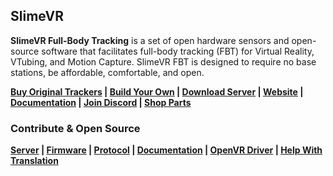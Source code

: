 ## SlimeVR

**SlimeVR Full-Body Tracking** is a set of open hardware sensors and open-source software that facilitates full-body tracking (FBT) for Virtual Reality, VTubing, and Motion Capture. SlimeVR FBT is designed to require no base stations, be affordable, comfortable, and open.

**[Buy Original Trackers](https://slimevr.dev/buy) | [Build Your Own](https://docs.slimevr.dev/diy/index.html) | [Download Server](https://slimevr.dev/download)  | [Website](https://slimevr.dev) | [Documentation](https://docs.slimevr.dev) | [Join Discord](https://slimevr.dev/discord) | [Shop Parts](https://shop.slimevr.dev)**

### Contribute & Open Source

**[Server](https://github.com/SlimeVR/SlimeVR-Server) | [Firmware](https://github.com/SlimeVR/SlimeVR-Tracker-ESP) | [Protocol](https://github.com/SlimeVR/SolarXR-Protocol) | [Documentation](https://github.com/SlimeVR/SlimeVR-Docs-Site) | [OpenVR Driver](https://github.com/SlimeVR/SlimeVR-OpenVR-Driver) | [Help With Translation](https://i18n.slimevr.dev/)**
